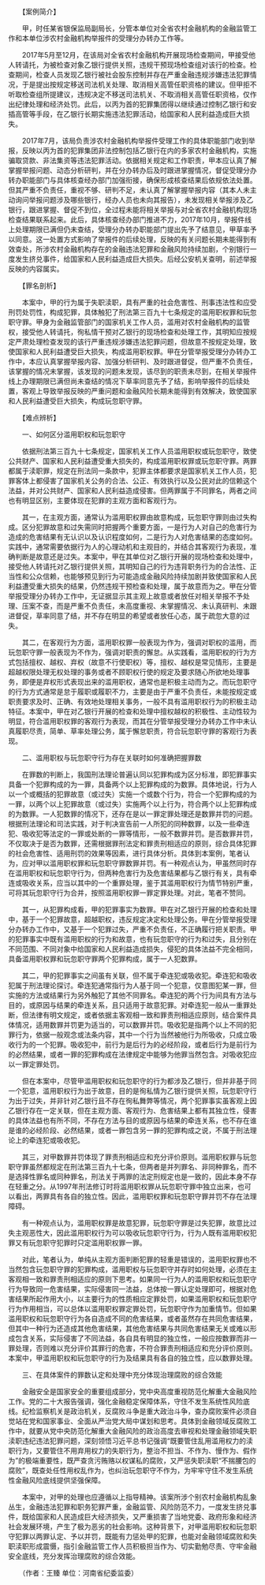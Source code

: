 　　【案例简介】

　　甲，时任某省银保监局副局长，分管本单位对全省农村金融机构的金融监管工作和本单位涉农村金融机构举报件的受理分办转办工作等。

　　2017年5月至12月，在该局对全省农村金融机构开展现场检查期间，甲接受他人转请托，为被检查对象乙银行提供关照，违规干预现场检查组对该行的检查。检查期间，检查人员发现乙银行被社会股东控制并存在严重金融违规涉嫌违法犯罪情况，于是提出按规定移送司法机关处理、取消相关高管任职资格的建议。但甲拒不听取检查组所提建议，违规决定不移送司法机关、不取消相关高管任职资格，仅作出纪律处理和经济处罚。此后，以丙为首的犯罪集团得以继续通过控制乙银行和安插高管等手段，在乙银行长期实施违法犯罪活动，给国家和人民利益造成巨大损失。

　　2017年7月，该局负责涉农村金融机构举报件受理工作的具体职能部门收到举报，反映以丙为首的犯罪集团非法控制包括乙银行在内的多家农村金融机构，实施骗取贷款、非法集资等违法犯罪活动。依据相关规定和工作职责，甲本应认真了解掌握举报问题、动态分析研判，并在分办转办后及时跟进掌握情况，督促受理分办转办职能部门与具体核查经办部门加强衔接，确保形成核查结果后依规依法处置。但其严重不负责任，重视不够、研判不足，未认真了解掌握举报内容（其本人未主动询问举报问题涉及哪些银行，经办人员也未向其报告），未发现相关举报涉及乙银行，跟进掌握、督促不到位，全过程未能将相关举报与对全省农村金融机构现场检查结果联系起来。此后，具体核查经办部门推进不力，2017年10月，举报件线上处理期限已满但仍未查结，受理分办转办职能部门提出先予了结意见，甲草率予以同意。这一处置方式影响了举报件的后续处理，反映的有关问题长期未能得到有效查处，所涉农村金融机构存在的金融违法犯罪和金融风险持续加剧，个别银行一度发生挤兑事件，给国家和人民利益造成巨大损失。后经公安机关查明，前述举报反映的内容属实。

　　【罪名剖析】

　　本案中，甲的行为属于失职渎职，具有严重的社会危害性、刑事违法性和应受刑罚处罚性，构成犯罪，具体触犯了刑法第三百九十七条规定的滥用职权罪和玩忽职守罪。甲身为金融监管部门的国家机关工作人员，滥用对农村金融机构的监管权，接受他人转请托，徇私情干预对乙银行的现场检查和处理工作，其明知应按规定严肃处理检查发现的该行严重违规涉嫌违法犯罪问题，但故意不按规定处理，致使国家和人民利益遭受巨大损失，构成滥用职权罪。甲在分管举报受理分办转办工作中，本应认真掌握举报内容、加强分析研判、及时跟进督促，但严重不负责任，该掌握的情况未掌握，该发现的问题未发现，该尽到的职责未尽到，在相关举报件线上办理期限已满但尚未查结的情况下草率同意先予了结，影响举报件的后续处置，客观上导致举报反映的严重问题和金融风险长期未能得到有效解决，致使国家和人民利益遭受巨大损失，构成玩忽职守罪。

　　【难点辨析】

　　一、如何区分滥用职权和玩忽职守

　　依据刑法第三百九十七条规定，国家机关工作人员滥用职权或玩忽职守，致使公共财产、国家和人民利益遭受重大损失的，构成滥用职权罪或玩忽职守罪。两罪都属于渎职罪，规定在刑法同一条款中，犯罪主体都要求是国家机关工作人员，犯罪客体上都侵害了国家机关公务的合法、公正、有效执行以及公民对此的信赖这个法益，并对公共财产、国家和人民利益造成侵害。但两罪属于不同罪名，两者之间也有明显区别，主要体现在犯罪的主观方面和客观行为。

　　其一，在主观方面，通常认为滥用职权罪由故意构成，玩忽职守罪则由过失构成。区分犯罪故意和过失需同时把握两个重要方面，一是行为人对自己的危害行为造成的危害结果有无认识以及认识程度如何，二是行为人对危害结果的态度如何。实践中，通常需要依据行为人的心理动机和主观目的，并结合其客观行为表现，准确判断是故意还是过失。本案中，甲在其单位对乙银行开展的现场检查和处理中，接受他人转请托对乙银行提供关照，其明知自己的行为违背职务行为的合法性、正当性和公众信赖，也能够预见到行为可能造成金融风险持续加剧并致使国家和人民利益遭受重大损失的结果，仍然违规干预检查和处理，属于故意而为之。甲在分管举报受理分办转办工作中，无证据显示其主观上故意或者放任对相关举报不予处理、压案不查，而是严重不负责任，未高度重视、未掌握情况、未认真研判、未跟进督促，草率同意了结，并不存在明显的希望或者放任心态，属于疏忽大意的过失。

　　其二，在客观行为方面，滥用职权罪一般表现为作为，强调对职权的滥用，而玩忽职守罪一般表现为不作为，强调对职责的懈怠。从实践看，滥用职权的行为方式包括擅权、越权、弃权（故意不行使职权）等，擅权、越权是常见情形，主要是超越权限处理无权处理的事务或者不顾职权行使的规定及要求随心所欲地处理事务，即便是弃权形式表现出来的滥用职权，通常也是积极主动而为之。而玩忽职守的行为方式通常是怠于履职或履职不力，主要是由于严重不负责任，未能按规定或职责要求及时、正确、有效地处理相关事务，一般不具有滥用职权行为的积极主动特征。本案中，甲在对乙银行开展的检查和处理中擅权越权的积极性、主动性较为明显，符合滥用职权罪的客观行为表现，而其在分管举报受理分办转办工作中未认真履职尽责，简单、草率处理公务，属于懈怠职责，符合玩忽职守罪的客观行为表现。

　　二、滥用职权与玩忽职守行为存在关联时如何准确把握罪数

　　在罪数的判断上，我国刑法理论普遍认同以犯罪构成为区分标准，即犯罪事实具备一个犯罪构成的为一罪，具备两个以上犯罪构成的为数罪。具体地说，行为人以一个或概括的犯罪故意（或过失）实施一个或数个行为，符合一个犯罪构成的为一罪，以两个以上犯罪故意（或过失）实施两个以上行为，符合两个以上犯罪构成的为数罪。一人犯数罪的情况下，还存在是以一罪定罪处理还是数罪并罚的问题。根据刑法理论和司法实践，对于判决宣告前一人所犯的同种数罪，以及一些牵连犯、吸收犯等法定的一罪或处断的一罪等情形，一般不数罪并罚。是否数罪并罚，不仅取决于是否为数罪，还需根据罪刑法定和罪责刑相适应的原则，综合具体犯罪的社会危害性、适用刑罚的效果等因素，进行具体分析。具体到本案例，笔者认为，应对甲以滥用职权罪和玩忽职守罪数罪并罚。有一种观点认为，甲虽然同时存在滥用职权和玩忽职守行为，但两种危害行为及危害结果都与乙银行有关，具有牵连或吸收关系，应当以其中的一个重罪处理，鉴于其滥用职权行为情节特别严重，可将其玩忽职守行为合并，按照滥用职权罪一罪定罪处理。对此，笔者不赞同。

　　其一，从犯罪构成看，甲的犯罪事实为数罪。甲在对乙银行开展的检查和处理中，基于一个犯罪故意，超越职权，违反规定决定和处理公务。甲在分管举报受理分办转办工作中，又基于一个犯罪过失，严重不负责任，不正确履行把关职责。甲的犯罪事实中既有滥用职权的行为和故意，也有玩忽职守的行为和过失，且分别在不同范围、不同对象中给国家和人民利益造成损失，侵犯的具体法益不完全相同，具备滥用职权罪和玩忽职守罪两个犯罪构成，属于一人犯数罪。

　　其二，甲的犯罪事实之间虽有关联，但不属于牵连犯或吸收犯。牵连犯和吸收犯属于刑法理论探讨。牵连犯通常指行为人基于同一个犯意，仅意图犯某一罪，但实施的方法或结果行为另外触犯了其他不同罪名。牵连犯的两个行为间具有方法与目的，或原因与结果的牵连关系，且只适用于故意犯罪。对牵连犯一般从一重罪处断，但法律有明文规定，或者依据主客观相一致和罪责刑相适应原则，结合案件具体情况，适用数罪并罚更为适当的，可以数罪并罚。吸收犯是指两个以上不同的犯罪行为，依据一般观念或法条内容，其中一个行为当然被他行为所吸收，只成立吸收行为的一个犯罪。吸收犯中，前行为是后行为的必经阶段，或者后行为是前行为的必然结果，或者一罪的犯罪构成在法律规定中能够为他罪当然包含。对吸收犯应以一罪定罪处罚。

　　但在本案中，尽管甲滥用职权和玩忽职守的行为都涉及乙银行，但并非基于同一个犯意，滥用职权行为出于故意，目的是徇私情为乙银行提供关照，玩忽职守行为出于过失，并非针对乙银行且不存在徇私舞弊等情况，两个犯罪事实虽客观上因乙银行存在一定关联，但在主观方面、客观行为、危害结果上都有其独立性，侵害的具体法益也有所不同，不存在方法与目的或原因与结果的牵连关系，也不存在谁是谁的必经阶段、必然结果，或者一罪包含另一罪的犯罪构成之说，不属于刑法理论上的牵连犯或吸收犯。

　　其三，对甲数罪并罚体现了罪责刑相适应和充分评价原则。滥用职权罪与玩忽职守罪虽然都规定在刑法第三百九十七条，但两者是并列罪名、非同种罪名，而不是选择性罪名或同种罪名，刑法关于两罪的法定刑规定也是一致的，因此本身不存在轻重之分。从1997年刑法修订时将滥用职权罪从玩忽职守罪中独立出来，也可以看出，两罪具有各自的独立性。因此，滥用职权罪和玩忽职守罪并罚不存在法理障碍。

　　有一种观点认为，滥用职权罪是故意犯罪，玩忽职守罪是过失犯罪，故意比过失主观恶性大，因此滥用职权行为可以吸收玩忽职守行为，行为人既有滥用职权犯罪又有玩忽职守犯罪时只定滥用职权罪一罪。

　　对此，笔者认为，单纯从主观方面判断犯罪的轻重是错误的，滥用职权罪也不当然包含玩忽职守罪的犯罪构成，滥用职权与玩忽职守并存时如何处理，必须在主客观相一致和罪责刑相适应的原则下思考。如果同一行为人的滥用职权和玩忽职守行为导致同一危害结果，实际侵害同一法益，总体按一罪认定处理即可，根据对危害结果所起作用大小，以主要行为的性质相应定罪处罚，如果滥用职权和玩忽职守行为作用相当，可以总体以滥用职权罪定罪处罚，玩忽职守作为加重情节。但如果滥用职权和玩忽职守行为各自造成不同的危害结果，或者虽然存在共同危害结果，但其中一种行为还造成其他危害结果，其他危害结果与共同危害结果无关或难以形成包含关系，实际侵害了不同法益，各自具有明显的独立性，一般应按数罪而非一罪处理，否则难以充分评价其罪行的危害，不符合罪责刑相适应和充分评价原则。本案中，甲滥用职权和玩忽职守的行为及结果具有各自的独立性，应以数罪处理。

　　三、在具体案件的罪数认定和处理中充分体现治理腐败的综合效能

　　金融安全是国家安全的重要组成部分，党中央高度重视防范化解重大金融风险工作。党的二十大报告强调，强化金融稳定保障体系，守住不发生系统性风险底线。纪检监察机关是政治机关，反腐败斗争是重大政治斗争，查办腐败案件必须自觉站在党和国家事业、全面从严治党大局中谋划和思考。具体到金融领域反腐败工作中，就要从党中央防范化解重大金融风险的政治高度去审视和处理金融领域失职渎职违纪违法犯罪问题，深刻领悟习近平总书记强调“既要管住乱用滥用权力的渎职行为，又要管住不用弃用权力的失职行为，整治不担当、不作为、慢作为、假作为”的极端重要性，既严查贪污贿赂以权谋私的腐败，又严惩失职渎职“不揣腰包的腐败”，既查处任性用权乱作为，也纠治玩忽职守不作为，为牢牢守住不发生系统性金融风险底线提供坚强保障。

　　本案中，对甲的处理也应遵循以上指导精神。该案所涉个别农村金融机构乱象丛生，金融违法犯罪和职务犯罪严重，金融监管、风险防范不力，一度发生挤兑事件，既给国家和人民造成巨大经济损失，又严重损害了当地党委、政府形象和经济社会发展环境，产生了极为恶劣的社会影响。这种背景下，对甲滥用职权和玩忽职守犯罪以两罪认定、予以并罚，既能有力惩处甲的犯罪，也能对金融领域腐败和失职渎职形成震慑，指引金融监管工作人员积极担当作为、切实勤勉尽责、守牢金融安全底线，充分发挥治理腐败的综合效能。

　　（作者：王臻 单位：河南省纪委监委）